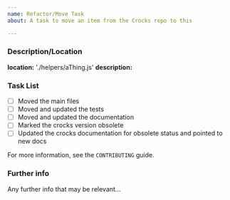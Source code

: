 ```yaml
---
name: Refactor/Move Task
about: A task to move an item from the Crocks repo to this

---
```


### Description/Location

**location:** './helpers/aThing.js'
**description:**

### Task List

* [ ] Moved the main files
* [ ] Moved and updated the tests
* [ ] Moved and updated the documentation
* [ ] Marked the crocks version obsolete
* [ ] Updated the crocks documentation for obsolete status and pointed to new docs

For more information, see the `CONTRIBUTING` guide.

### Further info

Any further info that may be relevant...

